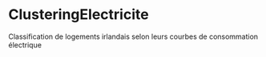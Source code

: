 # ClusteringElectricite
Classification de logements irlandais selon leurs courbes de consommation électrique
